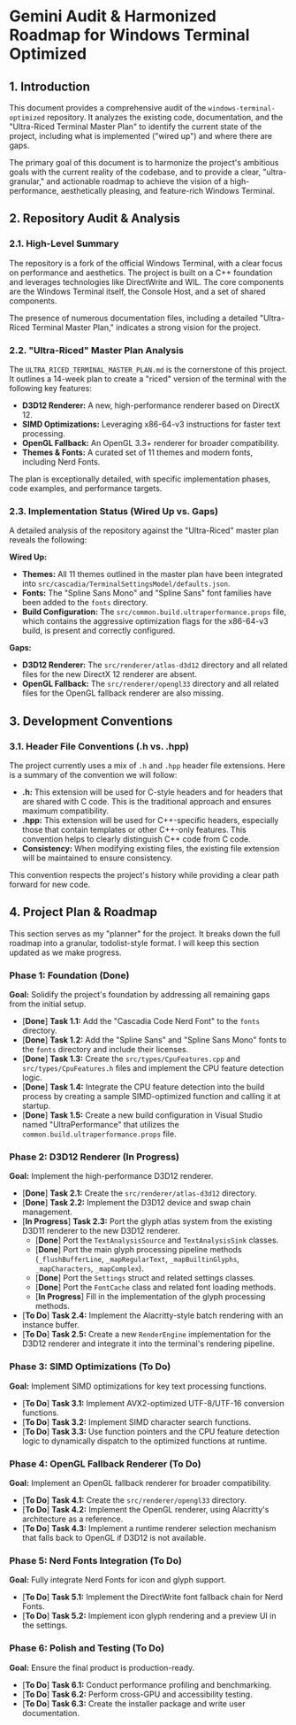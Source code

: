 # Gemini Audit & Harmonized Roadmap for Windows Terminal Optimized

## 1. Introduction

This document provides a comprehensive audit of the `windows-terminal-optimized` repository. It analyzes the existing code, documentation, and the "Ultra-Riced Terminal Master Plan" to identify the current state of the project, including what is implemented ("wired up") and where there are gaps.

The primary goal of this document is to harmonize the project's ambitious goals with the current reality of the codebase, and to provide a clear, "ultra-granular," and actionable roadmap to achieve the vision of a high-performance, aesthetically pleasing, and feature-rich Windows Terminal.

## 2. Repository Audit & Analysis

### 2.1. High-Level Summary

The repository is a fork of the official Windows Terminal, with a clear focus on performance and aesthetics. The project is built on a C++ foundation and leverages technologies like DirectWrite and WIL. The core components are the Windows Terminal itself, the Console Host, and a set of shared components.

The presence of numerous documentation files, including a detailed "Ultra-Riced Terminal Master Plan," indicates a strong vision for the project.

### 2.2. "Ultra-Riced" Master Plan Analysis

The `ULTRA_RICED_TERMINAL_MASTER_PLAN.md` is the cornerstone of this project. It outlines a 14-week plan to create a "riced" version of the terminal with the following key features:

*   **D3D12 Renderer:** A new, high-performance renderer based on DirectX 12.
*   **SIMD Optimizations:** Leveraging x86-64-v3 instructions for faster text processing.
*   **OpenGL Fallback:** An OpenGL 3.3+ renderer for broader compatibility.
*   **Themes & Fonts:** A curated set of 11 themes and modern fonts, including Nerd Fonts.

The plan is exceptionally detailed, with specific implementation phases, code examples, and performance targets.

### 2.3. Implementation Status (Wired Up vs. Gaps)

A detailed analysis of the repository against the "Ultra-Riced" master plan reveals the following:

**Wired Up:**

*   **Themes:** All 11 themes outlined in the master plan have been integrated into `src/cascadia/TerminalSettingsModel/defaults.json`.
*   **Fonts:** The "Spline Sans Mono" and "Spline Sans" font families have been added to the `fonts` directory.
*   **Build Configuration:** The `src/common.build.ultraperformance.props` file, which contains the aggressive optimization flags for the x86-64-v3 build, is present and correctly configured.

**Gaps:**

*   **D3D12 Renderer:** The `src/renderer/atlas-d3d12` directory and all related files for the new DirectX 12 renderer are absent.
*   **OpenGL Fallback:** The `src/renderer/opengl33` directory and all related files for the OpenGL fallback renderer are also missing.

## 3. Development Conventions

### 3.1. Header File Conventions (.h vs. .hpp)

The project currently uses a mix of `.h` and `.hpp` header file extensions. Here is a summary of the convention we will follow:

*   **.h:** This extension will be used for C-style headers and for headers that are shared with C code. This is the traditional approach and ensures maximum compatibility.
*   **.hpp:** This extension will be used for C++-specific headers, especially those that contain templates or other C++-only features. This convention helps to clearly distinguish C++ code from C code.
*   **Consistency:** When modifying existing files, the existing file extension will be maintained to ensure consistency.

This convention respects the project's history while providing a clear path forward for new code.

## 4. Project Plan & Roadmap

This section serves as my "planner" for the project. It breaks down the full roadmap into a granular, todolist-style format. I will keep this section updated as we make progress.

### Phase 1: Foundation (Done)

**Goal:** Solidify the project's foundation by addressing all remaining gaps from the initial setup.

*   [**Done**] **Task 1.1:** Add the "Cascadia Code Nerd Font" to the `fonts` directory.
*   [**Done**] **Task 1.2:** Add the "Spline Sans" and "Spline Sans Mono" fonts to the `fonts` directory and include their licenses.
*   [**Done**] **Task 1.3:** Create the `src/types/CpuFeatures.cpp` and `src/types/CpuFeatures.h` files and implement the CPU feature detection logic.
*   [**Done**] **Task 1.4:** Integrate the CPU feature detection into the build process by creating a sample SIMD-optimized function and calling it at startup.
*   [**Done**] **Task 1.5:** Create a new build configuration in Visual Studio named "UltraPerformance" that utilizes the `common.build.ultraperformance.props` file.

### Phase 2: D3D12 Renderer (In Progress)

**Goal:** Implement the high-performance D3D12 renderer.

*   [**Done**] **Task 2.1:** Create the `src/renderer/atlas-d3d12` directory.
*   [**Done**] **Task 2.2:** Implement the D3D12 device and swap chain management.
*   [**In Progress**] **Task 2.3:** Port the glyph atlas system from the existing D3D11 renderer to the new D3D12 renderer.
    *   [**Done**] Port the `TextAnalysisSource` and `TextAnalysisSink` classes.
    *   [**Done**] Port the main glyph processing pipeline methods (`_flushBufferLine`, `_mapRegularText`, `_mapBuiltinGlyphs`, `_mapCharacters`, `_mapComplex`).
    *   [**Done**] Port the `Settings` struct and related settings classes.
    *   [**Done**] Port the `FontCache` class and related font loading methods.
    *   [**In Progress**] Fill in the implementation of the glyph processing methods.
*   [**To Do**] **Task 2.4:** Implement the Alacritty-style batch rendering with an instance buffer.
*   [**To Do**] **Task 2.5:** Create a new `RenderEngine` implementation for the D3D12 renderer and integrate it into the terminal's rendering pipeline.

### Phase 3: SIMD Optimizations (To Do)

**Goal:** Implement SIMD optimizations for key text processing functions.

*   [**To Do**] **Task 3.1:** Implement AVX2-optimized UTF-8/UTF-16 conversion functions.
*   [**To Do**] **Task 3.2:** Implement SIMD character search functions.
*   [**To Do**] **Task 3.3:** Use function pointers and the CPU feature detection logic to dynamically dispatch to the optimized functions at runtime.

### Phase 4: OpenGL Fallback Renderer (To Do)

**Goal:** Implement an OpenGL fallback renderer for broader compatibility.

*   [**To Do**] **Task 4.1:** Create the `src/renderer/opengl33` directory.
*   [**To Do**] **Task 4.2:** Implement the OpenGL renderer, using Alacritty's architecture as a reference.
*   [**To Do**] **Task 4.3:** Implement a runtime renderer selection mechanism that falls back to OpenGL if D3D12 is not available.

### Phase 5: Nerd Fonts Integration (To Do)

**Goal:** Fully integrate Nerd Fonts for icon and glyph support.

*   [**To Do**] **Task 5.1:** Implement the DirectWrite font fallback chain for Nerd Fonts.
*   [**To Do**] **Task 5.2:** Implement icon glyph rendering and a preview UI in the settings.

### Phase 6: Polish and Testing (To Do)

**Goal:** Ensure the final product is production-ready.

*   [**To Do**] **Task 6.1:** Conduct performance profiling and benchmarking.
*   [**To Do**] **Task 6.2:** Perform cross-GPU and accessibility testing.
*   [**To Do**] **Task 6.3:** Create the installer package and write user documentation.